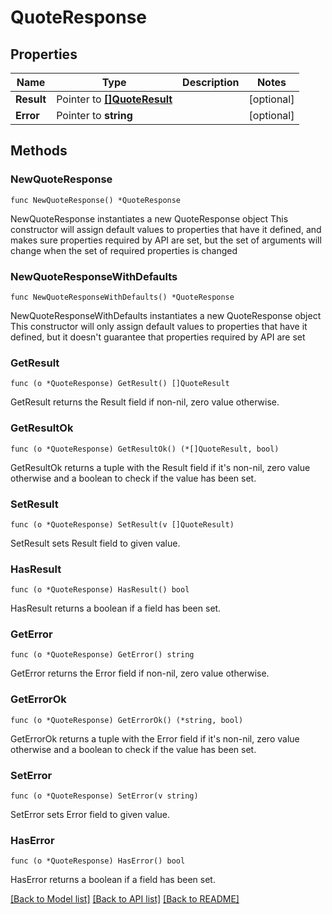 # QuoteResponse

## Properties

Name | Type | Description | Notes
------------ | ------------- | ------------- | -------------
**Result** | Pointer to [**[]QuoteResult**](QuoteResult.md) |  | [optional] 
**Error** | Pointer to **string** |  | [optional] 

## Methods

### NewQuoteResponse

`func NewQuoteResponse() *QuoteResponse`

NewQuoteResponse instantiates a new QuoteResponse object
This constructor will assign default values to properties that have it defined,
and makes sure properties required by API are set, but the set of arguments
will change when the set of required properties is changed

### NewQuoteResponseWithDefaults

`func NewQuoteResponseWithDefaults() *QuoteResponse`

NewQuoteResponseWithDefaults instantiates a new QuoteResponse object
This constructor will only assign default values to properties that have it defined,
but it doesn't guarantee that properties required by API are set

### GetResult

`func (o *QuoteResponse) GetResult() []QuoteResult`

GetResult returns the Result field if non-nil, zero value otherwise.

### GetResultOk

`func (o *QuoteResponse) GetResultOk() (*[]QuoteResult, bool)`

GetResultOk returns a tuple with the Result field if it's non-nil, zero value otherwise
and a boolean to check if the value has been set.

### SetResult

`func (o *QuoteResponse) SetResult(v []QuoteResult)`

SetResult sets Result field to given value.

### HasResult

`func (o *QuoteResponse) HasResult() bool`

HasResult returns a boolean if a field has been set.

### GetError

`func (o *QuoteResponse) GetError() string`

GetError returns the Error field if non-nil, zero value otherwise.

### GetErrorOk

`func (o *QuoteResponse) GetErrorOk() (*string, bool)`

GetErrorOk returns a tuple with the Error field if it's non-nil, zero value otherwise
and a boolean to check if the value has been set.

### SetError

`func (o *QuoteResponse) SetError(v string)`

SetError sets Error field to given value.

### HasError

`func (o *QuoteResponse) HasError() bool`

HasError returns a boolean if a field has been set.


[[Back to Model list]](../README.md#documentation-for-models) [[Back to API list]](../README.md#documentation-for-api-endpoints) [[Back to README]](../README.md)


